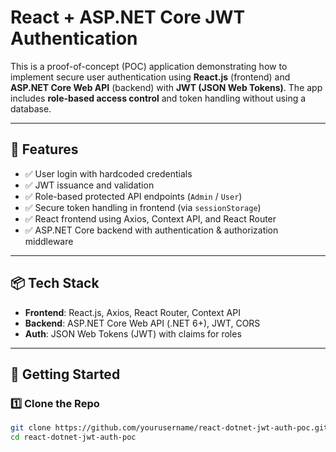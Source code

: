 # React + ASP.NET Core JWT Authentication 

This is a proof-of-concept (POC) application demonstrating how to implement secure user authentication using **React.js** (frontend) and **ASP.NET Core Web API** (backend) with **JWT (JSON Web Tokens)**. The app includes **role-based access control** and token handling without using a database.

---

## 🔐 Features

- ✅ User login with hardcoded credentials
- ✅ JWT issuance and validation
- ✅ Role-based protected API endpoints (`Admin` / `User`)
- ✅ Secure token handling in frontend (via `sessionStorage`)
- ✅ React frontend using Axios, Context API, and React Router
- ✅ ASP.NET Core backend with authentication & authorization middleware

---

## 📦 Tech Stack

- **Frontend**: React.js, Axios, React Router, Context API
- **Backend**: ASP.NET Core Web API (.NET 6+), JWT, CORS
- **Auth**: JSON Web Tokens (JWT) with claims for roles

---

## 🚀 Getting Started

### 1️⃣ Clone the Repo

```bash
git clone https://github.com/yourusername/react-dotnet-jwt-auth-poc.git
cd react-dotnet-jwt-auth-poc
